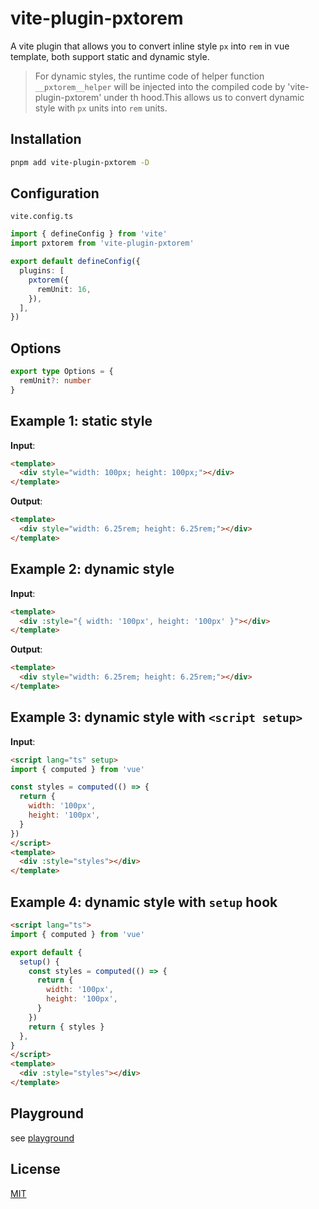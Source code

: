 # vite-plugin-pxtorem

A vite plugin that allows you to convert inline style `px` into `rem` in vue template, both support static and dynamic style.

> For dynamic styles, the runtime code of helper function `__pxtorem__helper` will be injected into the compiled code by 'vite-plugin-pxtorem' under th hood.This allows us to convert dynamic style with `px` units into `rem` units.

## Installation

```bash
pnpm add vite-plugin-pxtorem -D
```

## Configuration

`vite.config.ts`

```ts
import { defineConfig } from 'vite'
import pxtorem from 'vite-plugin-pxtorem'

export default defineConfig({
  plugins: [
    pxtorem({
      remUnit: 16,
    }),
  ],
})
```

## Options

```ts
export type Options = {
  remUnit?: number
}
```

## Example 1: static style

**Input**:

```html
<template>
  <div style="width: 100px; height: 100px;"></div>
</template>
```

**Output**:

```html
<template>
  <div style="width: 6.25rem; height: 6.25rem;"></div>
</template>
```

## Example 2: dynamic style

**Input**:

```html
<template>
  <div :style="{ width: '100px', height: '100px' }"></div>
</template>
```

**Output**:

```html
<template>
  <div style="width: 6.25rem; height: 6.25rem;"></div>
</template>
```

## Example 3: dynamic style with `<script setup>`

**Input**:

```html
<script lang="ts" setup>
import { computed } from 'vue'

const styles = computed(() => {
  return {
    width: '100px',
    height: '100px',
  }
})
</script>
<template>
  <div :style="styles"></div>
</template>
```

## Example 4: dynamic style with `setup` hook

```html
<script lang="ts">
import { computed } from 'vue'

export default {
  setup() {
    const styles = computed(() => {
      return {
        width: '100px',
        height: '100px',
      }
    })
    return { styles }
  },
}
</script>
<template>
  <div :style="styles"></div>
</template>
```

## Playground

see [playground](../../playground/plugin-pxtorem)

## License

[MIT](./LICENSE)
